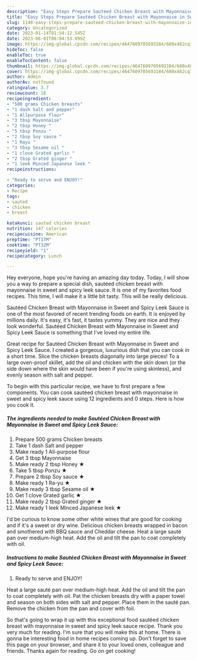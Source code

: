 ```yaml
---
description: "Easy Steps Prepare Sautéed Chicken Breast with Mayonnaise in Sweet and Spicy Leek Sauce yang Very Delicious"
title: "Easy Steps Prepare Sautéed Chicken Breast with Mayonnaise in Sweet and Spicy Leek Sauce yang Very Delicious"
slug: 1148-easy-steps-prepare-sauteed-chicken-breast-with-mayonnaise-in-sweet-and-spicy-leek-sauce-yang-very-delicious
category: Uncategorized
date: 2023-01-14T01:54:12.545Z
date: 2023-06-01T06:04:53.099Z
image: https://img-global.cpcdn.com/recipes/4647609705693184/680x482cq70/sauteed-chicken-breast-with-mayonnaise-in-sweet-and-spicy-leek-sauce-recipe-main-photo.jpg
hideToc: false
enableToc: true
enableTocContent: false
thumbnail: https://img-global.cpcdn.com/recipes/4647609705693184/680x482cq70/sauteed-chicken-breast-with-mayonnaise-in-sweet-and-spicy-leek-sauce-recipe-main-photo.jpg
cover: https://img-global.cpcdn.com/recipes/4647609705693184/680x482cq70/sauteed-chicken-breast-with-mayonnaise-in-sweet-and-spicy-leek-sauce-recipe-main-photo.jpg
author: Admin
authorAv: notfound
ratingvalue: 3.7
reviewcount: 18
recipeingredient:
- "500 grams Chicken breasts"
- "1 dash Salt and pepper"
- "1 Allpurpose flour"
- "3 tbsp Mayonnaise"
- "2 tbsp Honey "
- "5 tbsp Ponzu "
- "2 tbsp Soy sauce "
- "1 Rayu "
- "3 tbsp Sesame oil "
- "1 clove Grated garlic "
- "2 tbsp Grated ginger "
- "1 leek Minced Japanese leek "
recipeinstructions:

- "Ready to serve and ENJOY!"
categories:
- Recipe
tags:
- sauted
- chicken
- breast

katakunci: sauted chicken breast 
nutrition: 147 calories
recipecuisine: American
preptime: "PT17M"
cooktime: "PT32M"
recipeyield: "1"
recipecategory: Lunch

---
```



Hey everyone, hope you're having an amazing day today. Today, I will show you a way to prepare a special dish, sautéed chicken breast with mayonnaise in sweet and spicy leek sauce. It is one of my favorites food recipes. This time, I will make it a little bit tasty. This will be really delicious.

Sautéed Chicken Breast with Mayonnaise in Sweet and Spicy Leek Sauce is one of the most favored of recent trending foods on earth. It is enjoyed by millions daily. It's easy, it's fast, it tastes yummy. They are nice and they look wonderful. Sautéed Chicken Breast with Mayonnaise in Sweet and Spicy Leek Sauce is something that I've loved my entire life.

Great recipe for Sautéed Chicken Breast with Mayonnaise in Sweet and Spicy Leek Sauce. I created a gorgeous, luxurious dish that you can cook in a short time. Slice the chicken breasts diagonally into large pieces! To a large oven-proof skillet, add the oil and chicken with the skin down (or the side down where the skin would have been if you&#39;re using skinless), and evenly season with salt and pepper.


To begin with this particular recipe, we have to first prepare a few components. You can cook sautéed chicken breast with mayonnaise in sweet and spicy leek sauce using 12 ingredients and 0 steps. Here is how you cook it.

<!--inarticleads1-->

##### The ingredients needed to make Sautéed Chicken Breast with Mayonnaise in Sweet and Spicy Leek Sauce:

1. Prepare 500 grams Chicken breasts
1. Take 1 dash Salt and pepper
1. Make ready 1 All-purpose flour
1. Get 3 tbsp Mayonnaise
1. Make ready 2 tbsp Honey ★
1. Take 5 tbsp Ponzu ★
1. Prepare 2 tbsp Soy sauce ★
1. Make ready 1 Ra-yu ★
1. Make ready 3 tbsp Sesame oil ★
1. Get 1 clove Grated garlic ★
1. Make ready 2 tbsp Grated ginger ★
1. Make ready 1 leek Minced Japanese leek ★


I&#39;d be curious to know some other white wines that are good for cooking and if it&#39;s a sweet or dry wine. Delicious chicken breasts wrapped in bacon and smothered with BBQ sauce and Cheddar cheese. Heat a large sauté pan over medium-high heat. Add the oil and tilt the pan to coat completely with oil. 

<!--inarticleads2-->

##### Instructions to make Sautéed Chicken Breast with Mayonnaise in Sweet and Spicy Leek Sauce:


1. Ready to serve and ENJOY!

Heat a large sauté pan over medium-high heat. Add the oil and tilt the pan to coat completely with oil. Pat the chicken breasts dry with a paper towel and season on both sides with salt and pepper. Place them in the sauté pan. Remove the chicken from the pan and cover with foil. 

So that's going to wrap it up with this exceptional food sautéed chicken breast with mayonnaise in sweet and spicy leek sauce recipe. Thank you very much for reading. I'm sure that you will make this at home. There is gonna be interesting food in home recipes coming up. Don't forget to save this page on your browser, and share it to your loved ones, colleague and friends. Thanks again for reading. Go on get cooking!
